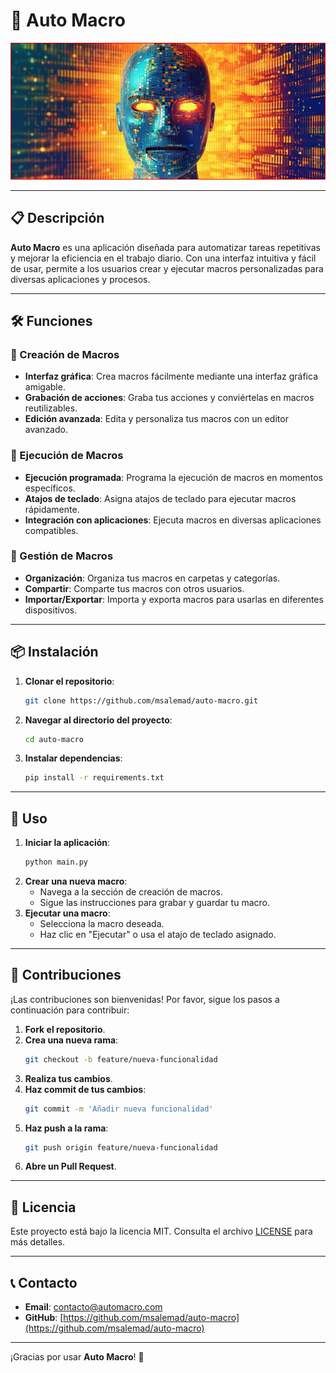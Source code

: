 # 🚀 Auto Macro

![Auto Macro Logo](https://github.com/msalemad/auto-macro/blob/master/media/robot-chatbot-head.jpg)

---

## 📋 Descripción

**Auto Macro** es una aplicación diseñada para automatizar tareas repetitivas y mejorar la eficiencia en el trabajo diario. Con una interfaz intuitiva y fácil de usar, permite a los usuarios crear y ejecutar macros personalizadas para diversas aplicaciones y procesos.

---

## 🛠️ Funciones

### 🔹 Creación de Macros

- **Interfaz gráfica**: Crea macros fácilmente mediante una interfaz gráfica amigable.
- **Grabación de acciones**: Graba tus acciones y conviértelas en macros reutilizables.
- **Edición avanzada**: Edita y personaliza tus macros con un editor avanzado.

### 🔹 Ejecución de Macros

- **Ejecución programada**: Programa la ejecución de macros en momentos específicos.
- **Atajos de teclado**: Asigna atajos de teclado para ejecutar macros rápidamente.
- **Integración con aplicaciones**: Ejecuta macros en diversas aplicaciones compatibles.

### 🔹 Gestión de Macros

- **Organización**: Organiza tus macros en carpetas y categorías.
- **Compartir**: Comparte tus macros con otros usuarios.
- **Importar/Exportar**: Importa y exporta macros para usarlas en diferentes dispositivos.

---

## 📦 Instalación

1. **Clonar el repositorio**:
   ```sh
   git clone https://github.com/msalemad/auto-macro.git
   ```
2. **Navegar al directorio del proyecto**:
   ```sh
   cd auto-macro
   ```
3. **Instalar dependencias**:
   ```sh
   pip install -r requirements.txt
   ```

---

## 🚀 Uso

1. **Iniciar la aplicación**:
   ```sh
   python main.py
   ```
2. **Crear una nueva macro**:
   - Navega a la sección de creación de macros.
   - Sigue las instrucciones para grabar y guardar tu macro.
3. **Ejecutar una macro**:
   - Selecciona la macro deseada.
   - Haz clic en "Ejecutar" o usa el atajo de teclado asignado.

---

## 🤝 Contribuciones

¡Las contribuciones son bienvenidas! Por favor, sigue los pasos a continuación para contribuir:

1. **Fork el repositorio**.
2. **Crea una nueva rama**:
   ```sh
   git checkout -b feature/nueva-funcionalidad
   ```
3. **Realiza tus cambios**.
4. **Haz commit de tus cambios**:
   ```sh
   git commit -m 'Añadir nueva funcionalidad'
   ```
5. **Haz push a la rama**:
   ```sh
   git push origin feature/nueva-funcionalidad
   ```
6. **Abre un Pull Request**.

---

## 📄 Licencia

Este proyecto está bajo la licencia MIT. Consulta el archivo [LICENSE](LICENSE) para más detalles.

---

## 📞 Contacto

- **Email**: [contacto@automacro.com](mailto:contacto@automacro.com)
- **GitHub**: [https://github.com/msalemad/auto-macro](https://github.com/msalemad/auto-macro)

---

¡Gracias por usar **Auto Macro**! 🎉
